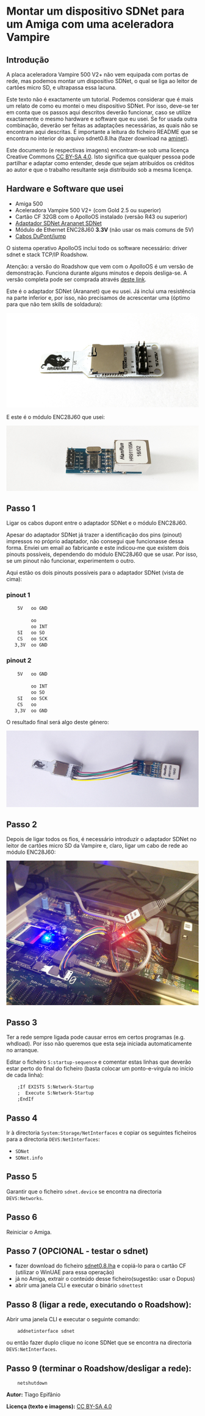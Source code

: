 # Montar um dispositivo SDNet para um Amiga com uma aceleradora Vampire


## Introdução

A placa aceleradora Vampire 500 V2+ não vem equipada com portas de rede, mas podemos montar um dispositivo SDNet, o qual se liga ao leitor de cartões micro SD, e ultrapassa essa lacuna.

Este texto não é exactamente um tutorial. Podemos considerar que é mais um relato de como eu montei o meu dispositivo SDNet. Por isso, deve-se ter em conta que os passos aqui descritos deverão funcionar, caso se utilize exactamente o mesmo hardware e software que eu usei. Se for usada outra combinação, deverão ser feitas as adaptações necessárias, as quais não se encontram aqui descritas. É importante a leitura do ficheiro README que se encontra no interior do arquivo sdnet0.8.lha (fazer download na [aminet](http://aminet.net/)).

Este documento (e respectivas imagens) encontram-se sob uma licença Creative Commons [CC BY-SA 4.0](https://creativecommons.org/licenses/by-sa/4.0/). Isto significa que qualquer pessoa pode partilhar e adaptar como entender, desde que sejam atribuídos os créditos ao autor e que o trabalho resultante seja distribuído sob a mesma licença.

## Hardware e Software que usei
- Amiga 500
- Aceleradora Vampire 500 V2+ (com Gold 2.5 ou superior)
- Cartão CF 32GB com o ApolloOS instalado (versão R43 ou superior)
- [Adaptador SDNet Arananet SDNet](https://arananet.net/pedidos/)
- Módulo de Ethernet ENC28J60 **3.3V** (não usar os mais comuns de 5V)
- [Cabos DuPont/jump](https://en.wikipedia.org/wiki/Jump_wire)

O sistema operativo ApolloOS inclui todo os software necessário: driver sdnet e stack TCP/IP Roadshow.

Atenção: a versão do Roadshow que vem com o ApolloOS é um versão de demonstração. Funciona durante alguns minutos e depois desliga-se. A versão completa pode ser comprada através [deste link](http://roadshow.apc-tcp.de/index-en.php).

Este é o adaptador SDNet (Arananet) que eu usei. Já inclui uma resistência na parte inferior e, por isso, não precisamos de acrescentar uma (óptimo para que não tem skills de soldadura):

![Arananet SDNet adapter](images/sdnet_adapter.jpg)

E este é o módulo ENC28J60 que usei:

![ENC28J60](images/enc28j60.jpg)


## Passo 1

Ligar os cabos dupont entre o adaptador SDNet e o módulo ENC28J60.

Apesar do adaptador SDNet já trazer a identificação dos pins (pinout) impressos no próprio adaptador, não consegui que funcionasse dessa forma. Enviei um email ao fabricante e este indicou-me que existem dois pinouts possíveis, dependendo do módulo ENC28J60 que se usar. Por isso, se um pinout não funcionar, experimentem o outro.

Aqui estão os dois pinouts possíveis para o adaptador SDNet (vista de cima):

### pinout 1

        5V   oo GND
    
             oo
             oo INT
        SI   oo SO
        CS   oo SCK
       3,3V  oo GND

### pinout 2

        5V   oo GND
    
             oo INT
             oo SO
        SI   oo SCK
        CS   oo 
       3,3V  oo GND

O resultado final será algo deste género:

![wired adapters](images/wired.jpg)


## Passo 2

Depois de ligar todos os fios, é necessário introduzir o adaptador SDNet no leitor de cartões micro SD  da Vampire e, claro, ligar um cabo de rede ao módulo ENC28J60:

![Plugged in](images/plugged_in.jpg)


## Passo 3

Ter a rede sempre ligada pode causar erros em certos programas (e.g. whdload). Por isso não queremos que esta seja iniciada automaticamente no arranque.

Editar o ficheiro `S:startup-sequence` e comentar estas linhas que deverão estar perto do final do ficheiro (basta colocar um ponto-e-vírgula no início de cada linha):

        ;If EXISTS S:Network-Startup
        ;  Execute S:Network-Startup
        ;EndIf

## Passo 4

Ir à directoria `System:Storage/NetInterfaces` e copiar os seguintes ficheiros para a directoria `DEVS:NetInterfaces`:

- `SDNet`
- `SDNet.info`

## Passo 5

Garantir que o ficheiro `sdnet.device` se encontra na directoria `DEVS:Networks`.

## Passo 6

Reiniciar o Amiga.

## Passo 7 (OPCIONAL - testar o sdnet)
- fazer download do ficheiro [sdnet0.8.lha](http://www.apollo-accelerators.com/files/sdnet0.8.lha) e copiá-lo para o cartão CF (utilizar o WinUAE para essa operação)
- já no Amiga, extrair o conteúdo desse ficheiro(sugestão: usar o Dopus)
- abrir uma janela CLI e executar o binário `sdnettest`

## Passo 8 (ligar a rede, executando o Roadshow):

Abrir uma janela CLI e executar o seguinte comando:

        addnetinterface sdnet

ou então fazer duplo clique no ícone SDNet que se encontra na directoria `DEVS:NetInterfaces`.

## Passo 9 (terminar o Roadshow/desligar a rede):

        netshutdown


**Autor:** Tiago Epifânio

**Licença (texto e imagens):** [CC BY-SA 4.0](https://creativecommons.org/licenses/by-sa/4.0/)
